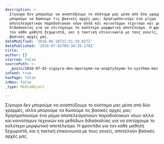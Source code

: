 ```yaml
---
description: >-
  Σίγουρα δεν μπορούμε να αναπτύξουμε το σύστημα μας μέσα από δύο γραμμές, αλλά
  μπορούμε να δώσουμε τις βασικές αρχές μας: Χρησιμοποιούμε ένα μίγμα
  αποτελεσματικών παραδοσιακών νέων αλλά και καινοτόμων τεχνικών και μεθόδων
  διδασκαλίας για να επιτύχουμε το καλύτερο μορφωτικό αποτέλεσμα. Η φροντίδα για
  τον κάθε μαθητή ξεχωριστά, και η τακτική επικοινωνία με τους γονείς, αποτελούν
  βασικές αρχές μας.
dateModified: '2016-06-26T21:51:19.027Z'
datePublished: '2016-07-02T09:38:26.170Z'
title: ''
author: []
starred: false
sourcePath: >-
  _posts/2016-07-02-sigoyra-den-mporoyme-na-anapty3oyme-to-systhma-mas-mesa-apo.md
inFeed: true
hasPage: false
inNav: false
_type: MediaObject

---
```

Σίγουρα δεν μπορούμε να αναπτύξουμε το σύστημα μας μέσα από δύο γραμμές, αλλά μπορούμε να δώσουμε τις βασικές αρχές μας:  
Χρησιμοποιούμε ένα μίγμα αποτελεσματικών παραδοσιακών νέων αλλά και καινοτόμων τεχνικών και μεθόδων διδασκαλίας για να επιτύχουμε το καλύτερο μορφωτικό αποτέλεσμα. Η φροντίδα για τον κάθε μαθητή ξεχωριστά, και η τακτική επικοινωνία με τους γονείς, αποτελούν βασικές αρχές μας.